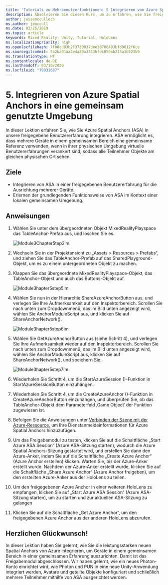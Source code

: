 ```yaml
---
title: 'Tutorials zu Mehrbenutzerfunktionen: 5 Integrieren von Azure Spatial Anchors in eine gemeinsam genutzte Umgebung'
description: Absolvieren Sie diesen Kurs, um zu erfahren, wie Sie freigegebene Mehrbenutzerumgebungen innerhalb einer HoloLens 2-Anwendung implementieren.
author: jessemcculloch
ms.author: jemccull
ms.date: 02/26/2019
ms.topic: article
keywords: Mixed Reality, Unity, Tutorial, HoloLens
ms.localizationpriority: high
ms.openlocfilehash: 7fb8cd03b2f3739037dee38786493bfd9012f6ce
ms.sourcegitcommit: 5b2ba01aa2e4a80a3333bfdc850ab213a1b523b9
ms.translationtype: HT
ms.contentlocale: de-DE
ms.lasthandoff: 03/10/2020
ms.locfileid: "79031687"
---
```

# <a name="5-integrating-azure-spatial-anchors-into-a-shared-experience"></a>5. Integrieren von Azure Spatial Anchors in eine gemeinsam genutzte Umgebung

In dieser Lektion erfahren Sie, wie Sie Azure Spatial Anchors (ASA) in unsere freigegebene Benutzererfahrung integrieren. ASA ermöglicht es, dass mehrere Geräte in einem gemeinsamen Bereich eine gemeinsame Referenz verwenden, wenn in ihrer physischen Umgebung virtuelle Benutzererfahrungen verankert sind, sodass alle Teilnehmer Objekte am gleichen physischen Ort sehen.

## <a name="objectives"></a>Ziele

* Integrieren von ASA in einer freigegebenen Benutzererfahrung für die Ausrichtung mehrerer Geräte.
* Erlernen der grundlegenden Funktionsweise von ASA im Kontext einer lokalen gemeinsamen Umgebung.

## <a name="instructions"></a>Anweisungen

1. Wählen Sie unter dem übergeordneten Objekt MixedRealityPlayspace das TableAnchor-Prefab aus, und löschen Sie es.

    ![Module3Chapter5tep2im](images/module3chapter5step2im.PNG)

2. Wechseln Sie in der Projektansicht zu „Assets > Resources > Prefabs“, und ziehen Sie das TableAnchor-Prefab auf das SharedPlayground-Objekt, um es zu einem untergeordneten Objekt zu machen.

3. Klappen Sie das übergeordnete MixedRealityPlayspace-Objekt, das TableAnchor-Objekt und auch das Buttons-Objekt auf.

    ![Module3hapter5step5im](images/module3chapter5step5im.PNG)

4. Wählen Sie nun in der Hierarchie ShareAzureAnchorButton aus, und verlegen Sie Ihre Aufmerksamkeit auf den Inspektorbereich. Scrollen Sie nach unten zum Dropdownmenü, das im Bild unten angezeigt wird, wählen Sie AnchorModuleScript aus, und klicken Sie auf ShareAnchorNetwork().

    ![Module3hapter5step6im](images/module3chapter5step6im.PNG)

5. Wählen Sie GetAzureAnchorButton aus (siehe Schritt 4), und verlegen Sie Ihre Aufmerksamkeit wieder auf den Inspektorbereich. Scrollen Sie nach unten zum Dropdownmenü, das im Bild unten angezeigt wird, wählen Sie AnchorModuleScript aus, klicken Sie auf ShareAnchorNetwork(), und speichern Sie.

    ![Module3hapter5step7im](images/module3chapter5step7im.PNG)

6. Wiederholen Sie Schritt 4, um die StartAzureSession ()-Funktion in StartAzureSessionButton einzuhängen.

7. Wiederholen Sie Schritt 4, um die CreateAzureAnchor ()-Funktion in CreateAzureAnchorButton einzuhängen, und überprüfen Sie, ob das TableAnchor-Objekt dem Parameterfeld ‚Game Object‘ der Funktion zugewiesen ist.

8. Befolgen Sie die Anweisungen unter [Verbinden der Szene mit der Azure-Ressource](mrlearning-asa-ch1.md#4-connect-the-scene-to-the-azure-resource), um Ihre Dienstanmeldeinformationen für Azure Spatial Anchors hinzuzufügen.

9. Um das Freigabemodul zu testen, klicken Sie auf die Schaltfläche „Start Azure ASA Session“ (Azure ASA-Sitzung starten), wodurch die Azure Spatial Anchors-Sitzung gestartet wird, und erstellen Sie dann den Azure-Anker, indem Sie auf die Schaltfläche „Create Azure Anchor“ (Azure Anchor erstellen) klicken. Warten Sie, bis der Azure-Anker erstellt wurde. Nachdem der Azure-Anker erstellt wurde, klicken Sie auf die Schaltfläche „Share Azure Anchor“ (Azure Anchor freigeben), um den erstellten Azure-Anker aus der HoloLens zu teilen.

10. Um den freigegebenen Azure Anchor in einer weiteren HoloLens zu empfangen, klicken Sie auf „Start Azure ASA Session“ (Azure ASA-Sitzung starten), um zu starten und zur aktuellen ASA-Sitzung zu gelangen

11. Klicken Sie auf die Schaltfläche „Get Azure Anchor“, um den freigegebenen Azure Anchor aus der anderen HoloLens abzurufen.

## <a name="congratulations"></a>Herzlichen Glückwunsch!

In dieser Lektion haben Sie gelernt, wie Sie die leistungsstarken neuen Spatial Anchors von Azure integrieren, um Geräte in einem gemeinsamen Bereich in einer gemeinsamen Erfahrung auszurichten. Damit ist das Freigabemodul abgeschlossen. Wir haben gelernt, wie ein neues Photon-Konto einrichtet wird, wie Photon und PUN in eine neue Unity-Anwendung integriert werden, Avatare und geteilte Objekte konfiguriert und schließlich mehrere Teilnehmer mithilfe von ASA ausgerichtet werden.
